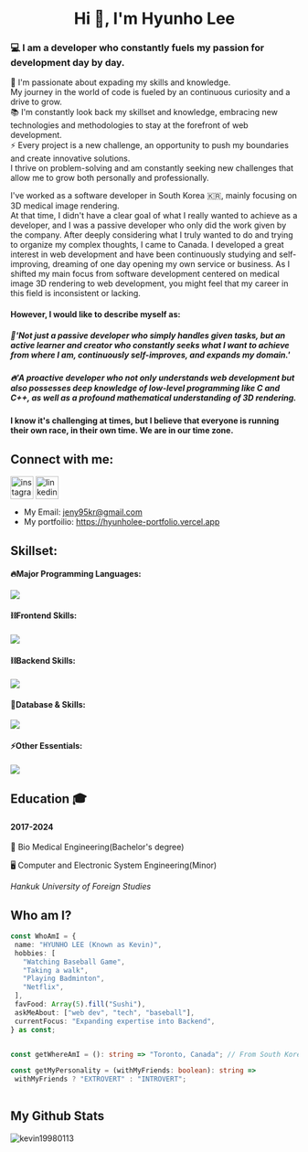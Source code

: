 <h1 align="center">Hi 👋, I'm Hyunho Lee </h1>
<h3 align="left">💻 I am a developer who constantly fuels my passion for development day by day.</h3>

🚀 I'm passionate about expading my skills and knowledge.<br/> My journey in the world of code is fueled by an continuous curiosity and a drive to grow.<br/> 
📚 I'm constantly look back my skillset and knowledge, embracing new technologies and methodologies to stay at the forefront of web development.<br/> 
⚡️ Every project is a new challenge, an opportunity to push my boundaries and create innovative solutions.<br /> I thrive on problem-solving and am constantly seeking new challenges that allow me to grow both personally and professionally.

I've worked as a software developer in South Korea 🇰🇷, mainly focusing on 3D medical image rendering.<br/> 
At that time, I didn't have a clear goal of what I really wanted to achieve as a developer, and I was a passive developer who only did the work given by the company.
After deeply considering what I truly wanted to do and trying to organize my complex thoughts, I came to Canada. 
I developed a great interest in web development and have been continuously studying and self-improving, dreaming of one day opening my own service or business.
As I shifted my main focus from software development centered on medical image 3D rendering to web development, you might feel that my career in this field is inconsistent or lacking. <h4>However, I would like to describe myself as:</h4>

<h5>🎯'Not just a passive developer who simply handles given tasks, but an active learner and creator who constantly seeks what I want to achieve from where I am, continuously self-improves, and expands my domain.'</h5>

<h5>🔥'A proactive developer who not only understands web development but also possesses deep knowledge of low-level programming like C and C++, as well as a profound mathematical understanding of 3D rendering.</h5>

<h4>I know it's challenging at times, but I believe that everyone is running their own race, in their own time. We are in our time zone.</h4>


## Connect with me:
<p align="left">
<a href="https://instagram.com/hyunho4259" target="_blank"><img align="center" src="https://raw.githubusercontent.com/rahuldkjain/github-profile-readme-generator/master/src/images/icons/Social/instagram.svg" alt="instagram" height="40" width="40" /></a>
<a href="https://www.linkedin.com/in/Hyunho-lee" target="_blank"><img align="center" src="https://images.rawpixel.com/image_png_800/czNmcy1wcml2YXRlL3Jhd3BpeGVsX2ltYWdlcy93ZWJzaXRlX2NvbnRlbnQvbHIvdjk4Mi1kNS0xMF8xLnBuZw.png" alt="linkedin" height="40" width="40" /></a>
</p>

- My Email: jeny95kr@gmail.com
- My portfoilio: https://hyunholee-portfolio.vercel.app


## Skillset:

#### 🔥Major Programming Languages:

  <div align="left">
    <img src="https://skillicons.dev/icons?i=c,cpp,js,ts,py" />
  </div>

<!-- Libraries and Frameworks -->

#### ⛓️Frontend Skills:

  <div align="left">      
    <img src="https://skillicons.dev/icons?i=html,css,vite,react,nextjs,tailwind" />
  </div>

#### ⛓️Backend Skills:

  <div align="left">      
    <img src="https://skillicons.dev/icons?i=nodejs,express" />
  </div>
<!-- Databases -->

#### 🧵Database & Skills:

  <div align="left">      
    <img src="https://skillicons.dev/icons?i=postgres,mysql,prisma,mongodb,postman" />
  </div>

<!-- Tools and Technologies -->

#### ⚡️Other Essentials:

  <div align="left">      
    <img src="https://skillicons.dev/icons?i=github,jest,vitest,npm" />
  </div>
</div>


## Education 🎓
<h4 align="left">2017-2024</h3>
<p align="left">🧬 Bio Medical Engineering(Bachelor's degree)</p>
<p align="left">🖥️ Computer and Electronic System Engineering(Minor)</p>
<p align="left"><i>Hankuk University of Foreign Studies</i></p>


 ## Who am I?
 ```typescript
const WhoAmI = {
  name: "HYUNHO LEE (Known as Kevin)",
  hobbies: [
    "Watching Baseball Game",
    "Taking a walk",
    "Playing Badminton",
    "Netflix",
  ],
  favFood: Array(5).fill("Sushi"),
  askMeAbout: ["web dev", "tech", "baseball"],
  currentFocus: "Expanding expertise into Backend",
} as const;


const getWhereAmI = (): string => "Toronto, Canada"; // From South Korea

const getMyPersonality = (withMyFriends: boolean): string =>
  withMyFriends ? "EXTROVERT" : "INTROVERT";
	
 ```

## My Github Stats
<p><img align="center" src="https://github-readme-streak-stats.herokuapp.com/?user=kevin19980113&theme=highcontrast" alt="kevin19980113" /></p>


